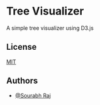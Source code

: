 # Tree Visualizer

A simple tree visualizer using D3.js



## License

[MIT](https://choosealicense.com/licenses/mit/)


## Authors

- [@Sourabh Raj](https://www.github.com/Sour-abh-Raj)

